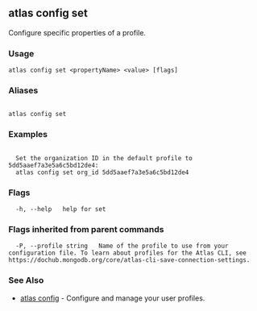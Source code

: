 ## atlas config set

Configure specific properties of a profile.


### Usage
```
atlas config set <propertyName> <value> [flags]
```

### Aliases
```

atlas config set
```

### Examples

```

  Set the organization ID in the default profile to 5dd5aaef7a3e5a6c5bd12de4:
  atlas config set org_id 5dd5aaef7a3e5a6c5bd12de4
```


### Flags

```
  -h, --help   help for set

```


### Flags inherited from parent commands

```
  -P, --profile string   Name of the profile to use from your configuration file. To learn about profiles for the Atlas CLI, see https://dochub.mongodb.org/core/atlas-cli-save-connection-settings.

```

### See Also


* [atlas config](atlas_config.md)	- Configure and manage your user profiles.



